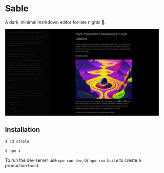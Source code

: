 # Sable

A dark, minimal markdown editor for late nights 🌙.

<img src='images/preview2.png'>


## Installation

```sh
$ cd stable
```
```sh
$ npm i
```

To run the dev server use `npm run dev`, or `npm run build` to create a production build.
